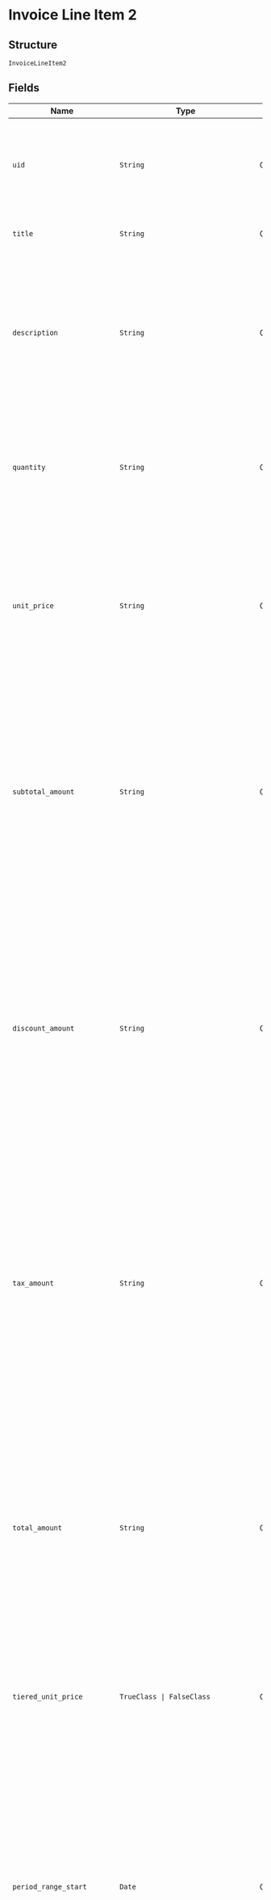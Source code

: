 
# Invoice Line Item 2

## Structure

`InvoiceLineItem2`

## Fields

| Name | Type | Tags | Description |
|  --- | --- | --- | --- |
| `uid` | `String` | Optional | Unique identifier for the line item.  Useful when cross-referencing the line against individual discounts in the `discounts` or `taxes` lists. |
| `title` | `String` | Optional | A short descriptor for the charge or item represented by this line. |
| `description` | `String` | Optional | Detailed description for the charge or item represented by this line.  May include proration details in plain text.<br><br>Note: this string may contain line breaks that are hints for the best display format on the invoice. |
| `quantity` | `String` | Optional | The quantity or count of units billed by the line item.<br><br>This is a decimal number represented as a string. (See "About Decimal Numbers".) |
| `unit_price` | `String` | Optional | The price per unit for the line item.<br><br>When tiered pricing was used (i.e. not every unit was actually priced at the same price) this will be the blended average cost per unit and the `tiered_unit_price` field will be set to `true`. |
| `subtotal_amount` | `String` | Optional | The line subtotal, generally calculated as `quantity * unit_price`. This is the canonical amount of record for the line - when rounding differences are in play, `subtotal_amount` takes precedence over the value derived from `quantity * unit_price` (which may not have the proper precision to exactly equal this amount). |
| `discount_amount` | `String` | Optional | The approximate discount applied to just this line.<br><br>The value is approximated in cases where rounding errors make it difficult to apportion exactly a total discount among many lines. Several lines may have been summed prior to applying the discount to arrive at `discount_amount` for the invoice - backing that out to the discount on a single line may introduce rounding or precision errors. |
| `tax_amount` | `String` | Optional | The approximate tax applied to just this line.<br><br>The value is approximated in cases where rounding errors make it difficult to apportion exactly a total tax among many lines. Several lines may have been summed prior to applying the tax rate to arrive at `tax_amount` for the invoice - backing that out to the tax on a single line may introduce rounding or precision errors. |
| `total_amount` | `String` | Optional | The non-canonical total amount for the line.<br><br>`subtotal_amount` is the canonical amount for a line. The invoice `total_amount` is derived from the sum of the line `subtotal_amount`s and discounts or taxes applied thereafter.  Therefore, due to rounding or precision errors, the sum of line `total_amount`s may not equal the invoice `total_amount`. |
| `tiered_unit_price` | `TrueClass \| FalseClass` | Optional | When `true`, indicates that the actual pricing scheme for the line was tiered, so the `unit_price` shown is the blended average for all units. |
| `period_range_start` | `Date` | Optional | Start date for the period covered by this line. The format is `"YYYY-MM-DD"`.<br><br>* For periodic charges paid in advance, this date will match the billing date, and the end date will be in the future.<br>* For periodic charges paid in arrears (e.g. metered charges), this date will be the date of the previous billing, and the end date will be the current billing date.<br>* For non-periodic charges, this date and the end date will match. |
| `period_range_end` | `Date` | Optional | End date for the period covered by this line. The format is `"YYYY-MM-DD"`.<br><br>* For periodic charges paid in advance, this date will match the next (future) billing date.<br>* For periodic charges paid in arrears (e.g. metered charges), this date will be the date of the current billing date.<br>* For non-periodic charges, this date and the start date will match. |
| `transaction_id` | `Integer` | Optional | - |
| `product_id` | `Integer` | Optional | The ID of the product subscribed when the charge was made.<br><br>This may be set even for component charges, so true product-only (non-component) charges will also have a nil `component_id`. |
| `product_version` | `Integer` | Optional | The version of the product subscribed when the charge was made. |
| `component_id` | `Integer` | Optional | The ID of the component being billed. Will be `nil` for non-component charges. |
| `price_point_id` | `Integer` | Optional | The price point ID of the component being billed. Will be `nil` for non-component charges. |
| `hide` | `TrueClass \| FalseClass` | Optional | - |
| `component_cost_data` | [`InvoiceLineItemComponentCostData`](../../doc/models/invoice-line-item-component-cost-data.md) | Optional | - |
| `product_price_point_id` | `Integer` | Optional | The price point ID of the line item's product |
| `custom_item` | `TrueClass \| FalseClass` | Optional | - |
| `kind` | `String` | Optional | - |
| `billing_schedule_item_id` | `Integer` | Optional | - |

## Example (as JSON)

```json
{
  "uid": "uid4",
  "title": "title0",
  "description": "description4",
  "quantity": "quantity0",
  "unit_price": "unit_price2"
}
```

